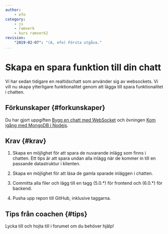 ```yaml
---
author:
    - efo
category:
    - js
    - ramverk
    - kurs ramverk2
revision:
    "2019-02-07": "(A, efo) Första utgåva."
...
```

Skapa en spara funktion till din chatt
===================================

Vi har sedan tidigare en realtidschatt som använder sig av websockets. Vi vill nu skapa ytterligare funktionalitet genom att lägga till spara funktionalitet i chatten.



<!--more-->



Förkunskaper {#forkunskaper}
-----------------------

Du har gjort uppgiften [Bygg en chatt med WebSocket](uppgift/bygg-en-chatt-med-websocket) och övningen [Kom igång med MongoDB i Nodejs](kunskap/kom-igang-med-mongodb-i-nodejs).



Krav {#krav}
-----------------------

1. Skapa en möjlighet för att spara de nuvarande inlägg som finns i chatten. Ett tips är att spara undan alla inlägg när de kommer in till en passande datastruktur i klienten.

1. Skapa en möjlighet för att läsa de gamla sparade inläggen i chatten.

1. Committa alla filer och lägg till en tagg (5.0.\*) för frontend och (6.0.\*) för backend.

1. Pusha upp repon till GitHub, inklusive taggarna.



Tips från coachen {#tips}
-----------------------

Lycka till och hojta till i forumet om du behöver hjälp!
